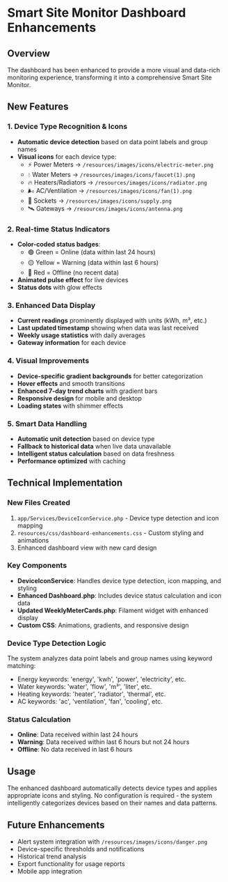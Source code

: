 # Smart Site Monitor Dashboard Enhancements

## Overview
The dashboard has been enhanced to provide a more visual and data-rich monitoring experience, transforming it into a comprehensive Smart Site Monitor.

## New Features

### 1. Device Type Recognition & Icons
- **Automatic device detection** based on data point labels and group names
- **Visual icons** for each device type:
  - ⚡️ Power Meters → `/resources/images/icons/electric-meter.png`
  - 💧 Water Meters → `/resources/images/icons/faucet(1).png`
  - 🔥 Heaters/Radiators → `/resources/images/icons/radiator.png`
  - 🌬️ AC/Ventilation → `/resources/images/icons/fan(1).png`
  - 🔌 Sockets → `/resources/images/icons/supply.png`
  - 🛰️ Gateways → `/resources/images/icons/antenna.png`

### 2. Real-time Status Indicators
- **Color-coded status badges**:
  - 🟢 Green = Online (data within last 24 hours)
  - 🟡 Yellow = Warning (data within last 6 hours)
  - 🔴 Red = Offline (no recent data)
- **Animated pulse effect** for live devices
- **Status dots** with glow effects

### 3. Enhanced Data Display
- **Current readings** prominently displayed with units (kWh, m³, etc.)
- **Last updated timestamp** showing when data was last received
- **Weekly usage statistics** with daily averages
- **Gateway information** for each device

### 4. Visual Improvements
- **Device-specific gradient backgrounds** for better categorization
- **Hover effects** and smooth transitions
- **Enhanced 7-day trend charts** with gradient bars
- **Responsive design** for mobile and desktop
- **Loading states** with shimmer effects

### 5. Smart Data Handling
- **Automatic unit detection** based on device type
- **Fallback to historical data** when live data unavailable
- **Intelligent status calculation** based on data freshness
- **Performance optimized** with caching

## Technical Implementation

### New Files Created
1. `app/Services/DeviceIconService.php` - Device type detection and icon mapping
2. `resources/css/dashboard-enhancements.css` - Custom styling and animations
3. Enhanced dashboard view with new card design

### Key Components
- **DeviceIconService**: Handles device type detection, icon mapping, and styling
- **Enhanced Dashboard.php**: Includes device status calculation and icon data
- **Updated WeeklyMeterCards.php**: Filament widget with enhanced display
- **Custom CSS**: Animations, gradients, and responsive design

### Device Type Detection Logic
The system analyzes data point labels and group names using keyword matching:
- Energy keywords: 'energy', 'kwh', 'power', 'electricity', etc.
- Water keywords: 'water', 'flow', 'm³', 'liter', etc.
- Heating keywords: 'heater', 'radiator', 'thermal', etc.
- AC keywords: 'ac', 'ventilation', 'fan', 'cooling', etc.

### Status Calculation
- **Online**: Data received within last 24 hours
- **Warning**: Data received within last 6 hours but not 24 hours
- **Offline**: No data received in last 6 hours

## Usage
The enhanced dashboard automatically detects device types and applies appropriate icons and styling. No configuration is required - the system intelligently categorizes devices based on their names and data patterns.

## Future Enhancements
- Alert system integration with `/resources/images/icons/danger.png`
- Device-specific thresholds and notifications
- Historical trend analysis
- Export functionality for usage reports
- Mobile app integration